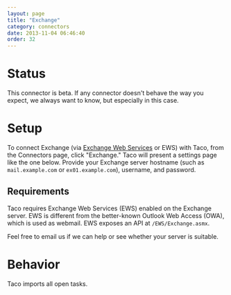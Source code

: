 ```yaml
---
layout: page
title: "Exchange"
category: connectors
date: 2013-11-04 06:46:40
order: 32
---
```


# Status

This connector is beta. If any connector doesn't behave the way you
expect, we always want to know, but especially in this case.

# Setup

To connect Exchange (via 
[Exchange Web Services](http://msdn.microsoft.com/en-us/library/dd877045.aspx) or EWS)
with Taco, from the Connectors page, click "Exchange." Taco will
present a settings page like the one below. Provide your Exchange
server hostname (such as `mail.example.com` or `ex01.example.com`),
username, and password.

## Requirements

Taco requires Exchange Web Services (EWS) enabled on the Exchange
server. EWS is different from the better-known Outlook Web Access (OWA),
which is used as webmail. EWS exposes an API at `/EWS/Exchange.asmx`.

Feel free to email us if we can help or see whether your server is
suitable.

# Behavior

Taco imports all open tasks.
